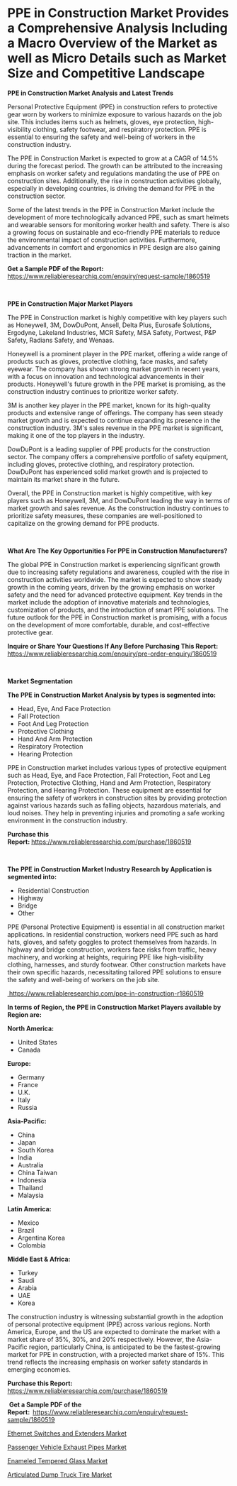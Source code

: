 <p><h1>PPE in Construction Market Provides a Comprehensive Analysis Including a Macro Overview of the Market as well as Micro Details such as Market Size and Competitive Landscape</h1></p><p><strong>PPE in Construction Market Analysis and Latest Trends</strong></p>
<p><p>Personal Protective Equipment (PPE) in construction refers to protective gear worn by workers to minimize exposure to various hazards on the job site. This includes items such as helmets, gloves, eye protection, high-visibility clothing, safety footwear, and respiratory protection. PPE is essential to ensuring the safety and well-being of workers in the construction industry.</p><p>The PPE in Construction Market is expected to grow at a CAGR of 14.5% during the forecast period. The growth can be attributed to the increasing emphasis on worker safety and regulations mandating the use of PPE on construction sites. Additionally, the rise in construction activities globally, especially in developing countries, is driving the demand for PPE in the construction sector. </p><p>Some of the latest trends in the PPE in Construction Market include the development of more technologically advanced PPE, such as smart helmets and wearable sensors for monitoring worker health and safety. There is also a growing focus on sustainable and eco-friendly PPE materials to reduce the environmental impact of construction activities. Furthermore, advancements in comfort and ergonomics in PPE design are also gaining traction in the market.</p></p>
<p><strong>Get a Sample PDF of the Report:&nbsp;</strong> <a href="https://www.reliableresearchiq.com/enquiry/request-sample/1860519">https://www.reliableresearchiq.com/enquiry/request-sample/1860519</a></p>
<p>&nbsp;</p>
<p><strong>PPE in Construction Major Market Players</strong></p>
<p><p>The PPE in Construction market is highly competitive with key players such as Honeywell, 3M, DowDuPont, Ansell, Delta Plus, Eurosafe Solutions, Ergodyne, Lakeland Industries, MCR Safety, MSA Safety, Portwest, P&P Safety, Radians Safety, and Wenaas. </p><p>Honeywell is a prominent player in the PPE market, offering a wide range of products such as gloves, protective clothing, face masks, and safety eyewear. The company has shown strong market growth in recent years, with a focus on innovation and technological advancements in their products. Honeywell's future growth in the PPE market is promising, as the construction industry continues to prioritize worker safety.</p><p>3M is another key player in the PPE market, known for its high-quality products and extensive range of offerings. The company has seen steady market growth and is expected to continue expanding its presence in the construction industry. 3M's sales revenue in the PPE market is significant, making it one of the top players in the industry.</p><p>DowDuPont is a leading supplier of PPE products for the construction sector. The company offers a comprehensive portfolio of safety equipment, including gloves, protective clothing, and respiratory protection. DowDuPont has experienced solid market growth and is projected to maintain its market share in the future.</p><p>Overall, the PPE in Construction market is highly competitive, with key players such as Honeywell, 3M, and DowDuPont leading the way in terms of market growth and sales revenue. As the construction industry continues to prioritize safety measures, these companies are well-positioned to capitalize on the growing demand for PPE products.</p></p>
<p>&nbsp;</p>
<p><strong>What Are The Key Opportunities For PPE in Construction Manufacturers?</strong></p>
<p><p>The global PPE in Construction market is experiencing significant growth due to increasing safety regulations and awareness, coupled with the rise in construction activities worldwide. The market is expected to show steady growth in the coming years, driven by the growing emphasis on worker safety and the need for advanced protective equipment. Key trends in the market include the adoption of innovative materials and technologies, customization of products, and the introduction of smart PPE solutions. The future outlook for the PPE in Construction market is promising, with a focus on the development of more comfortable, durable, and cost-effective protective gear.</p></p>
<p><strong>Inquire or Share Your Questions If Any Before Purchasing This Report:</strong> <a href="https://www.reliableresearchiq.com/enquiry/pre-order-enquiry/1860519">https://www.reliableresearchiq.com/enquiry/pre-order-enquiry/1860519</a></p>
<p>&nbsp;</p>
<p><strong>Market Segmentation</strong></p>
<p><strong>The PPE in Construction Market Analysis by types is segmented into:</strong></p>
<p><ul><li>Head, Eye, And Face Protection</li><li>Fall Protection</li><li>Foot And Leg Protection</li><li>Protective Clothing</li><li>Hand And Arm Protection</li><li>Respiratory Protection</li><li>Hearing Protection</li></ul></p>
<p><p>PPE in Construction market includes various types of protective equipment such as Head, Eye, and Face Protection, Fall Protection, Foot and Leg Protection, Protective Clothing, Hand and Arm Protection, Respiratory Protection, and Hearing Protection. These equipment are essential for ensuring the safety of workers in construction sites by providing protection against various hazards such as falling objects, hazardous materials, and loud noises. They help in preventing injuries and promoting a safe working environment in the construction industry.</p></p>
<p><strong>Purchase this Report:&nbsp;</strong><a href="https://www.reliableresearchiq.com/purchase/1860519">https://www.reliableresearchiq.com/purchase/1860519</a></p>
<p>&nbsp;</p>
<p><strong>The PPE in Construction Market Industry Research by Application is segmented into:</strong></p>
<p><ul><li>Residential Construction</li><li>Highway</li><li>Bridge</li><li>Other</li></ul></p>
<p><p>PPE (Personal Protective Equipment) is essential in all construction market applications. In residential construction, workers need PPE such as hard hats, gloves, and safety goggles to protect themselves from hazards. In highway and bridge construction, workers face risks from traffic, heavy machinery, and working at heights, requiring PPE like high-visibility clothing, harnesses, and sturdy footwear. Other construction markets have their own specific hazards, necessitating tailored PPE solutions to ensure the safety and well-being of workers on the job site.</p></p>
<p><a href="https://www.reliableresearchiq.com/ppe-in-construction-r1860519">&nbsp;https://www.reliableresearchiq.com/ppe-in-construction-r1860519</a></p>
<p><strong>In terms of Region, the PPE in Construction Market Players available by Region are:</strong></p>
<p>
    <p> <strong> North America: </strong>
        <ul>
            <li>United States</li>
            <li>Canada</li>
        </ul>
        </p> 
    <p> <strong> Europe: </strong>
        <ul>
            <li>Germany</li>
            <li>France</li>
            <li>U.K.</li>
            <li>Italy</li>
            <li>Russia</li>
        </ul>
        </p> 
    <p> <strong> Asia-Pacific: </strong>
        <ul>
            <li>China</li>
            <li>Japan</li>
            <li>South Korea</li>
            <li>India</li>
            <li>Australia</li>
            <li>China Taiwan</li>
            <li>Indonesia</li>
            <li>Thailand</li>
            <li>Malaysia</li>
        </ul>
        </p> 
    <p> <strong> Latin America: </strong>
        <ul>
            <li>Mexico</li>
            <li>Brazil</li>
            <li>Argentina Korea</li>
            <li>Colombia</li>
        </ul>
        </p> 
    <p> <strong> Middle East & Africa: </strong>
        <ul>
            <li>Turkey</li>
            <li>Saudi</li>
            <li>Arabia</li>
            <li>UAE</li>
            <li>Korea</li>
        </ul>
    </p>
    </p>
<p><p>The construction industry is witnessing substantial growth in the adoption of personal protective equipment (PPE) across various regions. North America, Europe, and the US are expected to dominate the market with a market share of 35%, 30%, and 20% respectively. However, the Asia-Pacific region, particularly China, is anticipated to be the fastest-growing market for PPE in construction, with a projected market share of 15%. This trend reflects the increasing emphasis on worker safety standards in emerging economies.</p></p>
<p><strong>Purchase this Report: </strong><a href="https://www.reliableresearchiq.com/purchase/1860519">https://www.reliableresearchiq.com/purchase/1860519</a></p>
<p>&nbsp;<strong>Get a Sample PDF of the Report:&nbsp;&nbsp;</strong><a href="https://www.reliableresearchiq.com/enquiry/request-sample/1860519">https://www.reliableresearchiq.com/enquiry/request-sample/1860519</a></p>
<p><strong></strong></p>
<p><p><a href="https://github.com/AlysaLedner2023/Market-Research-Report-List-2/blob/main/ethernet-switches-and-extenders-market.md">Ethernet Switches and Extenders Market</a></p><p><a href="https://medium.com/@kathleenjacksond65/passenger-vehicle-exhaust-pipes-market-growth-outlook-from-2024-to-2031-and-it-is-projecting-at-4-1-e6c870f55a2f">Passenger Vehicle Exhaust Pipes Market</a></p><p><a href="https://github.com/Sherrillcrooksxa8i18ucf2m/Market-Research-Report-List-3/blob/main/enameled-tempered-glass-market.md">Enameled Tempered Glass Market</a></p><p><a href="https://medium.com/@jeniw10236654655/articulated-dump-truck-tire-market-industry-trends-and-forecast-for-period-from-2024-to-2031-bf98574cb9e1">Articulated Dump Truck Tire Market</a></p></p>